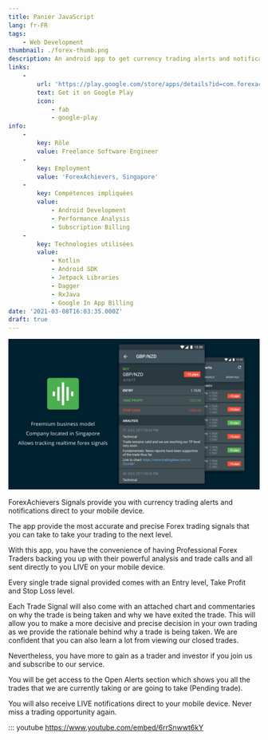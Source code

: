```yaml
---
title: Panier JavaScript
lang: fr-FR
tags:
    - Web Development
thumbnail: ./forex-thumb.png
description: An android app to get currency trading alerts and notifications
links:
    -
        url: 'https://play.google.com/store/apps/details?id=com.forexachievers.signals'
        text: Get it on Google Play
        icon:
            - fab
            - google-play
info:
    -
        key: Rôle
        value: Freelance Software Engineer
    -
        key: Employment
        value: 'ForexAchievers, Singapore'
    -
        key: Compétences impliquées
        value:
            - Android Development
            - Performance Analysis
            - Subscription Billing
    -
        key: Technologies utilisées
        value:
            - Kotlin
            - Android SDK
            - Jetpack Libraries
            - Dagger
            - RxJava
            - Google In App Billing
date: '2021-03-08T16:03:35.000Z'
draft: true
---
```

![An image](/forex.png)

ForexAchievers Signals provide you with currency trading alerts and notifications direct to your mobile device.

The app provide the most accurate and precise Forex trading signals that you can take to take your trading to the next level.

With this app, you have the convenience of having Professional Forex Traders backing you up with their powerful analysis and trade calls and all sent directly to you LIVE on your mobile device.

Every single trade signal provided comes with an Entry level, Take Profit and Stop Loss level.

Each Trade Signal will also come with an attached chart and commentaries on why the trade is being taken and why we have exited the trade. This will allow you to make a more decisive and precise decision in your own trading as we provide the rationale behind why a trade is being taken. We are confident that you can also learn a lot from viewing our closed trades.

Nevertheless, you have more to gain as a trader and investor if you join us and subscribe to our service.

You will be get access to the Open Alerts section which shows you all the trades that we are currently taking or are going to take (Pending trade).

You will also receive LIVE notifications direct to your mobile device. Never miss a trading opportunity again.


::: youtube https://www.youtube.com/embed/6rrSnwwt6kY
